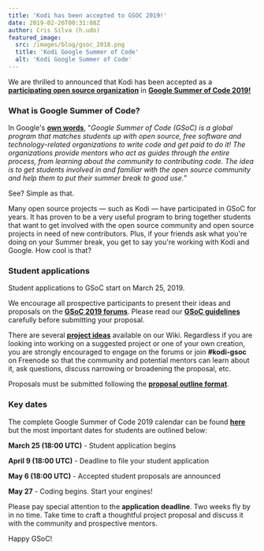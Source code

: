 ```yaml
---
title: 'Kodi has been accepted to GSOC 2019!'
date: 2019-02-26T00:31:08Z
author: Cris Silva (h.udo)
featured_image:
  src: /images/blog/gsoc_2018.png
  title: 'Kodi Google Summer of Code'
  alt: 'Kodi Google Summer of Code'
---
```

We are thrilled to announced that Kodi has been accepted as a **[participating open source organization](https://summerofcode.withgoogle.com/organizations)** in **[Google Summer of Code 2019!](https://summerofcode.withgoogle.com)**

 ### What is Google Summer of Code?

 In Google's **[own words](https://google.github.io/gsocguides/student/)**, "*Google Summer of Code (GSoC) is a global program that matches students up with open source, free software and technology-related organizations to write code and get paid to do it! The organizations provide mentors who act as guides through the entire process, from learning about the community to contributing code. The idea is to get students involved in and familiar with the open source community and help them to put their summer break to good use.*"

 See? Simple as that.

 Many open source projects — such as Kodi — have participated in GSoC for years. It has proven to be a very useful program to bring together students that want to get involved with the open source community and open source projects in need of new contributors. Plus, if your friends ask what you're doing on your Summer break, you get to say you're working with Kodi and Google. How cool is that?

 ### Student applications

 Student applications to GSoC start on March 25, 2019.

 We encourage all prospective participants to present their ideas and proposals on the **[GSoC 2019 forums](https://forum.kodi.tv/forumdisplay.php?fid=293)**. Please read our **[GSoC guidelines](https://forum.kodi.tv/showthread.php?tid=340064)** carefully before submitting your proposal.

 There are several **[project ideas](https://kodi.wiki/view/Google_Summer_of_Code/2019)** available on our Wiki. Regardless if you are looking into working on a suggested project or one of your own creation, you are strongly encouraged to engage on the forums or join **#kodi-gsoc** on Freenode so that the community and potential mentors can learn about it, ask questions, discuss narrowing or broadening the proposal, etc.

 Proposals must be submitted following the **[proposal outline format](https://kodi.wiki/view/Google_Summer_of_Code/2019#Outline_for_proposals)**.

 ### Key dates

 The complete Google Summer of Code 2019 calendar can be found **[here](https://summerofcode.withgoogle.com/how-it-works/#timeline)** but the most important dates for students are outlined below:

 **March 25 (18:00 UTC)** - Student application begins

 **April 9 (18:00 UTC)** - Deadline to file your student application

 **May 6 (18:00 UTC)** - Accepted student proposals are announced

 **May 27** - Coding begins. Start your engines!

 Please pay special attention to the **application deadline**. Two weeks fly by in no time. Take time to craft a thoughtful project proposal and discuss it with the community and prospective mentors.

 Happy GSoC!

 

